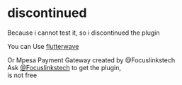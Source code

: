 # discontinued 

Because i cannot test it, so i discontinued the plugin

You can Use [flutterwave](https://github.com/hotspotbilling/phpnuxbill-flutterwave-payment-gateway)

Or Mpesa Payment Gateway created by @Focuslinkstech   
Ask [@Focuslinkstech](https://github.com/Focuslinkstech/) to get the plugin,   
is not free
